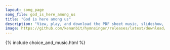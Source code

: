 ```yaml
---
layout: song_page
song_file: god_is_here_among_us
title: "God is here among us"
description: "View, play, and download the PDF sheet music, slideshow, and audio. Lyrics: God is here among us: come with adoration, fervent praise and expectation. God is here within us: known beyond believing, soul in silent awe receiving... english christian 4part chords"
image: https://github.com/kenanbit/hymnsinger/releases/latest/download/god_is_here_among_us-trad.png
---
```


{% include choice_and_music.html %}